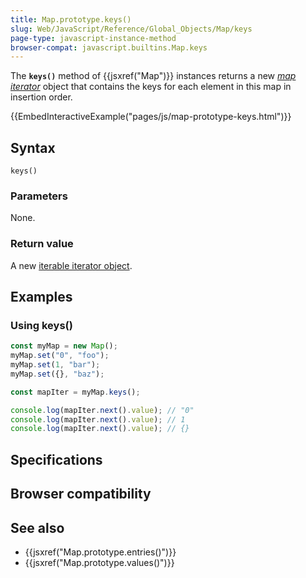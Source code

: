 ```yaml
---
title: Map.prototype.keys()
slug: Web/JavaScript/Reference/Global_Objects/Map/keys
page-type: javascript-instance-method
browser-compat: javascript.builtins.Map.keys
---
```




The **`keys()`** method of {{jsxref("Map")}} instances returns a new _[map iterator](/Web/JavaScript/Reference/Global_Objects/Iterator)_ object that contains the keys for each element in this map in insertion order.

{{EmbedInteractiveExample("pages/js/map-prototype-keys.html")}}

## Syntax

```js-nolint
keys()
```

### Parameters

None.

### Return value

A new [iterable iterator object](/Web/JavaScript/Reference/Global_Objects/Iterator).

## Examples

### Using keys()

```js
const myMap = new Map();
myMap.set("0", "foo");
myMap.set(1, "bar");
myMap.set({}, "baz");

const mapIter = myMap.keys();

console.log(mapIter.next().value); // "0"
console.log(mapIter.next().value); // 1
console.log(mapIter.next().value); // {}
```

## Specifications



## Browser compatibility



## See also

- {{jsxref("Map.prototype.entries()")}}
- {{jsxref("Map.prototype.values()")}}
